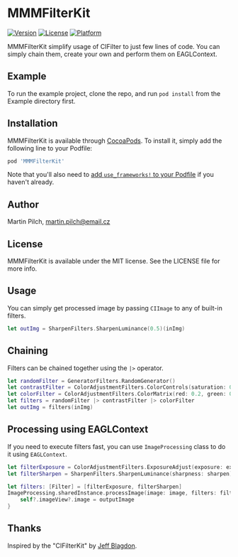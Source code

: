 # MMMFilterKit

[![Version](https://img.shields.io/cocoapods/v/MMMFilterKit.svg?style=flat)](http://cocoapods.org/pods/MMMFilterKit)
[![License](https://img.shields.io/cocoapods/l/MMMFilterKit.svg?style=flat)](http://cocoapods.org/pods/MMMFilterKit)
[![Platform](https://img.shields.io/cocoapods/p/MMMFilterKit.svg?style=flat)](http://cocoapods.org/pods/MMMFilterKit)

MMMFilterKit simplify usage of CIFilter to just few lines of code. You can simply chain them, create your own and perform them on EAGLContext.

## Example

To run the example project, clone the repo, and run `pod install` from the Example directory first.

## Installation

MMMFilterKit is available through [CocoaPods](http://cocoapods.org). To install
it, simply add the following line to your Podfile:

```ruby
pod 'MMMFilterKit'
```

Note that you'll also need to [add `use_frameworks!` to your Podfile](http://blog.cocoapods.org/CocoaPods-0.36/) if you haven't already.

## Author

Martin Pilch, martin.pilch@email.cz

## License

MMMFilterKit is available under the MIT license. See the LICENSE file for more info.



## Usage

You can simply get processed image by passing `CIImage` to any of built-in filters.

```swift
let outImg = SharpenFilters.SharpenLuminance(0.5)(inImg)
```

## Chaining

Filters can be chained together using the `|>` operator.

```swift
let randomFilter = GeneratorFilters.RandomGenerator()
let contrastFilter = ColorAdjustmentFilters.ColorControls(saturation: 0, brightness: 0, contrast: 1)
let colorFilter = ColorAdjustmentFilters.ColorMatrix(red: 0.2, green: 0.2, blue: 0.2, alpha: 0.5)
let filters = randomFilter |> contrastFilter |> colorFilter
let outImg = filters(inImg)
```

## Processing using EAGLContext

If you need to execute filters fast, you can use `ImageProcessing` class to do it using `EAGLContext`.

```swift
let filterExposure = ColorAdjustmentFilters.ExposureAdjust(exposure: exposure)
let filterSharpen = SharpenFilters.SharpenLuminance(sharpness: sharpen)

let filters: [Filter] = [filterExposure, filterSharpen]
ImageProcessing.sharedInstance.processImage(image: image, filters: filters) { [weak self] (outputImage) in
    self?.imageView?.image = outputImage
}
```

## Thanks

Inspired by the "CIFilterKit" by [Jeff Blagdon](https://github.com/jefflovejapan).
